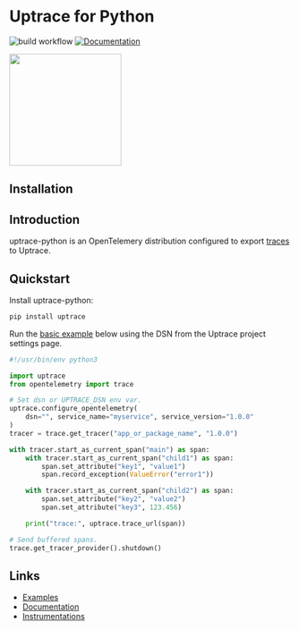 # Uptrace for Python

![build workflow](https://github.com/uptrace/uptrace-python/actions/workflows/build.yml/badge.svg)
[![Documentation](https://img.shields.io/badge/uptrace-documentation-informational)](https://docs.uptrace.dev/guide/python.html)

<a href="https://docs.uptrace.dev/guide/python.html">
  <img src="https://docs.uptrace.dev/devicon/python-original.svg" height="200px" />
</a>

## Installation

## Introduction

uptrace-python is an OpenTelemery distribution configured to export
[traces](https://opentelemetry.uptrace.dev/guide/distributed-tracing.html) to Uptrace.

## Quickstart

Install uptrace-python:

```bash
pip install uptrace
```

Run the [basic example](example/basic) below using the DSN from the Uptrace project settings page.

```python
#!/usr/bin/env python3

import uptrace
from opentelemetry import trace

# Set dsn or UPTRACE_DSN env var.
uptrace.configure_opentelemetry(
    dsn="", service_name="myservice", service_version="1.0.0"
)
tracer = trace.get_tracer("app_or_package_name", "1.0.0")

with tracer.start_as_current_span("main") as span:
    with tracer.start_as_current_span("child1") as span:
        span.set_attribute("key1", "value1")
        span.record_exception(ValueError("error1"))

    with tracer.start_as_current_span("child2") as span:
        span.set_attribute("key2", "value2")
        span.set_attribute("key3", 123.456)

    print("trace:", uptrace.trace_url(span))

# Send buffered spans.
trace.get_tracer_provider().shutdown()
```

## Links

- [Examples](example)
- [Documentation](https://docs.uptrace.dev/guide/python.html)
- [Instrumentations](https://opentelemetry.uptrace.dev/instrumentations/?lang=python)
